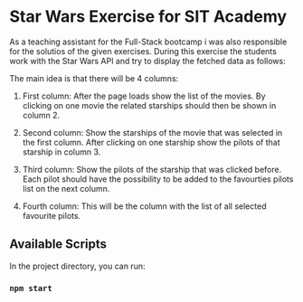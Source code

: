 # Star Wars Exercise for SIT Academy

As a teaching assistant for the Full-Stack bootcamp i was also responsible for the solutios of the given exercises.
During this exercise the students work with the Star Wars API and try to display the fetched data as follows:

The main idea is that there will be 4 columns:

1. First column: After the page loads show the list of the movies. By clicking on one movie the related starships should then be shown in column 2.

2. Second column: Show the starships of the movie that was selected in the first column. After clicking on one starship show the pilots of that starship in column 3.

3. Third column: Show the pilots of the starship that was clicked before. Each pilot should have the possibility to be added to the favourties pilots list on the next column.

4. Fourth column: This will be the column with the list of all selected favourite pilots.

## Available Scripts

In the project directory, you can run:

### `npm start`

